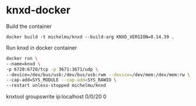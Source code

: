 # knxd-docker
Build the container
```
docker build -t michelmu/knxd --build-arg KNXD_VERSION=0.14.39 .
```

Run knxd in docker container
```bash
docker run \
--name=knxd \
-p 6720:6720/tcp -p 3671:3671/udp \
--device=/dev/bus/usb:/dev/bus/usb:rwm --device=/dev/mem:/dev/mem:rw \
--cap-add=SYS_MODULE --cap-add=SYS_RAWIO \
--restart unless-stopped michelmu/knxd
``` 


knxtool groupswrite ip:localhost 0/0/20 0